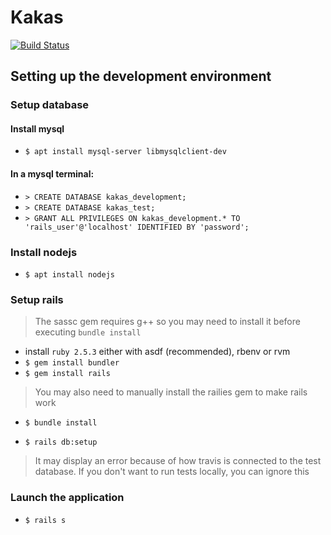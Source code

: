 # Kakas

[![Build Status](https://travis-ci.org/kir-dev/kakas.svg?branch=master)](https://travis-ci.org/kir-dev/kakas)

## Setting up the development environment

### Setup database

#### Install mysql

* `$ apt install mysql-server libmysqlclient-dev`

#### In a mysql terminal:

* `> CREATE DATABASE kakas_development;`
* `> CREATE DATABASE kakas_test;`
* `> GRANT ALL PRIVILEGES ON kakas_development.* TO 'rails_user'@'localhost' IDENTIFIED BY 'password';`

### Install nodejs

* `$ apt install nodejs`

### Setup rails

> The sassc gem requires g++ so you may need to install it before executing `bundle install`

* install `ruby 2.5.3` either with asdf (recommended), rbenv or rvm
* `$ gem install bundler`
* `$ gem install rails`

> You may also need to manually install the railies gem to make rails work

* `$ bundle install`

* `$ rails db:setup`

> It may display an error because of how travis is connected to the test database.
> If you don't want to run tests locally, you can ignore this

### Launch the application

* `$ rails s`
